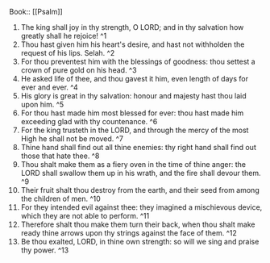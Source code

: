  Book:: [[Psalm]]
 1. The king shall joy in thy strength, O LORD; and in thy salvation how greatly shall he rejoice! ^1
 2. Thou hast given him his heart's desire, and hast not withholden the request of his lips. Selah. ^2
 3. For thou preventest him with the blessings of goodness: thou settest a crown of pure gold on his head. ^3
 4. He asked life of thee, and thou gavest it him, even length of days for ever and ever. ^4
 5. His glory is great in thy salvation: honour and majesty hast thou laid upon him. ^5
 6. For thou hast made him most blessed for ever: thou hast made him exceeding glad with thy countenance. ^6
 7. For the king trusteth in the LORD, and through the mercy of the most High he shall not be moved. ^7
 8. Thine hand shall find out all thine enemies: thy right hand shall find out those that hate thee. ^8
 9. Thou shalt make them as a fiery oven in the time of thine anger: the LORD shall swallow them up in his wrath, and the fire shall devour them. ^9
 10. Their fruit shalt thou destroy from the earth, and their seed from among the children of men. ^10
 11. For they intended evil against thee: they imagined a mischievous device, which they are not able to perform. ^11
 12. Therefore shalt thou make them turn their back, when thou shalt make ready thine arrows upon thy strings against the face of them. ^12
 13. Be thou exalted, LORD, in thine own strength: so will we sing and praise thy power. ^13
